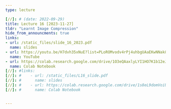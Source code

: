 ```yaml
---
type: lecture

[//]: # (date: 2022-09-29)
title: Lecture 16 [2023-11-27]
tldr: "Learnt Image Compression"
hide_from_announcments: true
links:
- url: /static_files/slide_16_2023.pdf
  name: slides
- url: https://youtu.be/H7dvh35xNuE?list=PLoROMvodv4rPj4uhbgUAaEKwNNak8xgkz
  name: YouTube
- url: https://colab.research.google.com/drive/1O3eQAaxlyLYI1HO7K1b12eJQsQKxjWwx?usp=sharing
  name: Colab Notebook
[//]: #links:
[//]: #    - url: /static_files/L16_slide.pdf
[//]: #      name: slides
[//]: #    - url: https://colab.research.google.com/drive/1s8eL9domVoiUPYsqbIMQz5nKNGbwOESI?usp=sharing
[//]: #      name: Colab Notebook


---
```





